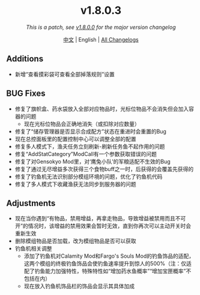 ﻿<h1 align="center">v1.8.0.3</h1>

<div align="center">

*This is a patch, see [v1.8.0.0](v1.8.0.0.md) for the major version changelog*

[中文](../zh/v1.8.0.3.md) | English | [All Changelogs](../../ChangeLog-en.md)

</div>

## Additions

- 新增“查看摸彩袋可查看全部掉落规则”设置

## BUG Fixes

- 修复了旗帜盒、药水袋放入全部对应物品时，光标位物品不会消失但会加入容器的问题
  - 现在光标位物品会正确地消失（或扣除对应数量）
- 修复了“储存管理器是否显示合成配方”状态在重进时会重置的Bug
- 现在总控面板里的配置控制中心可以调整全部的配置
- 修复多人模式下，渔夫任务立刻刷新-刷新任务鱼不起作用的问题
- 修复“AddStatCategory”ModCall有一个参数获取错误的问题
- 修复了对Gensokyo Mod里，对‘鹰兔小队’的军粮适配不生效的Bug
- 修复了通过无尽增益多次获得三个食物buff之一时，后获得的会覆盖先获得的
- 修复了钓鱼机无法识别部分模组环境的问题，优化了钓鱼机代码
- 修复了多人模式下收藏渔获无法同步到服务器的问题

## Adjustments

- 现在当你遇到“有物品，禁用增益，再拿走物品，导致增益被禁用而且不可开”的情况时，该增益的禁用效果会暂时无效，直到你再次可以主动开关时会重新生效
- 删除模组物品是否加载，改为模组物品是否可以获取
- 钓鱼机相关调整
  - 添加了钓鱼机对Calamity Mod和Fargo's Souls Mod的钓鱼饰品的适配，这两个模组的终极钓鱼饰品会使钓鱼速率提升到惊人的500%（注：仅适配了钓鱼能力加强特性，特殊特性如“增加药水鱼概率”“增加宝匣概率”不包括在内）
  - 现在放入钓鱼机饰品栏的饰品会显示其具体加成